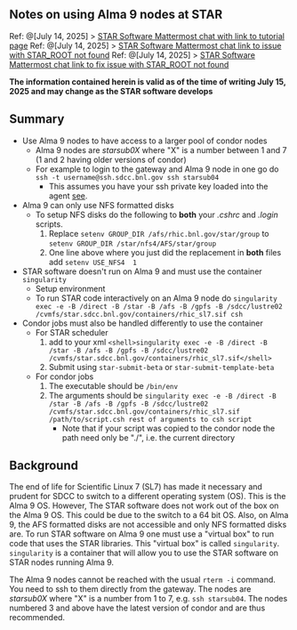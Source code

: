 Notes on using Alma 9 nodes at STAR
--------------------------------------

Ref: @[July 14, 2025] > [STAR Software Mattermost chat with link to tutorial page](https://chat.sdcc.bnl.gov/star/pl/dqp94zse97r39jh8aetbi3jq7e)
Ref: @[July 14, 2025] > [STAR Software Mattermost chat link to issue with STAR_ROOT not found](https://chat.sdcc.bnl.gov/star/pl/9tog9swdafyo5jgxmyqop6ndoc)
Ref: @[July 14, 2025] > [STAR Software Mattermost chat link to fix issue with STAR_ROOT not found](https://chat.sdcc.bnl.gov/star/pl/3tw7krm3a7by8cakfw9jo7inca)

**The information contained herein is valid as of the time of writing July 15, 2025 and may change as the STAR software develops**

## Summary

- Use Alma 9 nodes to have access to a larger pool of condor nodes
	- Alma 9 nodes are *starsub0X* where "X" is a number between 1 and 7 (1 and 2 having older versions of condor)
	- For example to login to the gateway and Alma 9 node in one go do `ssh -t username@ssh.sdcc.bnl.gov ssh starsub04`
		- This assumes you have your ssh private key loaded into the agent [see](ssh_agent.md).
- Alma 9 can only use NFS formatted disks
	- To setup NFS disks do the following to __both__ your *.cshrc* and *.login* scripts.
		1. Replace `setenv GROUP_DIR /afs/rhic.bnl.gov/star/group` to `setenv GROUP_DIR /star/nfs4/AFS/star/group`
		2. One line above where you just did the replacement in __both__ files add `setenv USE_NFS4  1`
- STAR software doesn't run on Alma 9 and must use the container `singularity`
	- Setup environment 
	- To run STAR code interactively on an Alma 9 node do `singularity exec -e -B /direct -B /star -B /afs -B /gpfs -B /sdcc/lustre02 /cvmfs/star.sdcc.bnl.gov/containers/rhic_sl7.sif csh`
- Condor jobs must also be handled differently to use the container
	- For STAR scheduler
		1. add to your xml  `<shell>singularity exec -e -B /direct -B /star -B /afs -B /gpfs -B /sdcc/lustre02 /cvmfs/star.sdcc.bnl.gov/containers/rhic_sl7.sif</shell>`
		2. Submit using `star-submit-beta` or `star-submit-template-beta`
	- For condor jobs
		1. The executable should be `/bin/env`
		2. The arguments should be `singularity exec -e -B /direct -B /star -B /afs -B /gpfs -B /sdcc/lustre02 /cvmfs/star.sdcc.bnl.gov/containers/rhic_sl7.sif /path/to/script.csh rest of arguments to csh script`
			- Note that if your script was copied to the condor node the path need only be "./", i.e. the current directory

## Background

The end of life for Scientific Linux 7 (SL7) has made it necessary and prudent for SDCC to switch to a different operating system (OS). This is the Alma 9 OS. However, The STAR software does not work out of the box on the Alma 9 OS. This could be due to the switch to a 64 bit OS. Also, on Alma 9, the AFS formatted disks are not accessible and only NFS formatted disks are. To run STAR software on Alma 9 one must use a "virtual box" to run code that uses the STAR libraries. This "virtual box" is called `singularity`. `singularity` is a container that will allow you to use the STAR software on STAR nodes running Alma 9.

The Alma 9 nodes cannot be reached with the usual `rterm -i` command. You need to ssh to them directly from the gateway. The nodes are *starsub0X* where "X" is a number from 1 to 7, e.g. `ssh starsub04`. The nodes numbered 3 and above have the latest version of condor and are thus recommended.




